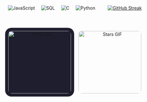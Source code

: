 <div align = "center" style = "display: flex; justify-content: center; align-items: center; gap: 20px; flex-wrap: wrap;">
<img src = "https://img.shields.io/badge/JavaScript-F7DF1E?style=for-the-badge&logo=javascript&logoColor=white&color=8957e5" alt = "JavaScript"/>
<img src = "https://img.shields.io/badge/SQL-4479A1?style=for-the-badge&logo=sql&logoColor=white&color=8957e5" alt = "SQL"/>
<img src = "https://img.shields.io/badge/C-F7DF1E?style=for-the-badge&logo=c&logoColor=white&color=8957e5" alt = "C"/>
<img src = "https://img.shields.io/badge/Python-4479A1?style=for-the-badge&logo=python&logoColor=white&color=8957e5" alt = "Python"/>

##

<a href="https://git.io/streak-stats"><img src="https://streak-stats.demolab.com?user=loupmz&theme=midnight-purple&short_numbers=true" alt="GitHub Streak" /></a>

<div align="center" style="margin-top: 20px;">
  <img src="https://media.tenor.com/_-5PNLKEgv0AAAAj/honkai-star-rail-hsr.gif" 
       alt="Herta GIF" 
       style="width: 200px; height: auto; padding: 10px; border-radius: 20px; background-color: #1e1e2e;" />
  <img src="https://media.tenor.com/eYcLteB5KNMAAAAj/stars-blink-stars.gif" alt="Stars GIF" style="width: 200px; height: auto; padding: 10px; border-radius: 20px"/>
</div>

</div>
